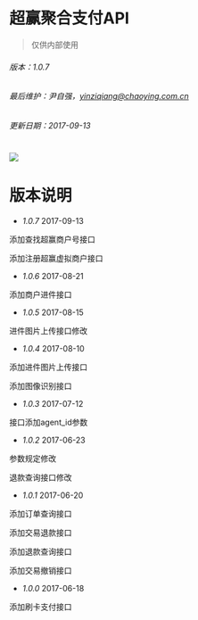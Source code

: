 # 超赢聚合支付API

> 仅供内部使用

###### 版本：1.0.7

###### 最后维护：尹自强，yinziqiang@chaoying.com.cn

###### 更新日期：2017-09-13

# ![](/assets/logo.png)

# 版本说明

* _1.0.7_  2017-09-13

添加查找超赢商户号接口

添加注册超赢虚拟商户接口

* _1.0.6_  2017-08-21

添加商户进件接口

* _1.0.5_  2017-08-15

进件图片上传接口修改

* _1.0.4_  2017-08-10

添加进件图片上传接口

添加图像识别接口

* _1.0.3_  2017-07-12

接口添加agent\_id参数

* _1.0.2_  2017-06-23

参数规定修改

退款查询接口修改

* _1.0.1_  2017-06-20

添加订单查询接口

添加交易退款接口

添加退款查询接口

添加交易撤销接口

* _1.0.0_  2017-06-18

添加刷卡支付接口

